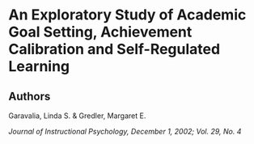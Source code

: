 # An Exploratory Study of Academic Goal Setting, Achievement Calibration and Self-Regulated Learning

## Authors
Garavalia, Linda S. & Gredler, Margaret E.

*Journal of Instructional Psychology, December 1, 2002; Vol. 29, No. 4*